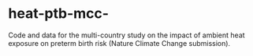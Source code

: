 # heat-ptb-mcc-
Code and data for the multi-country study on the impact of ambient heat exposure on preterm birth risk (Nature Climate Change submission).
